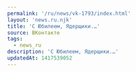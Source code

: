 ```yaml
---
permalink: '/ru/news/vk-1793/index.html'
layout: 'news.ru.njk'
title: 'С Юбилеем, Ядерщики.…'
source: ВКонтакте
tags:
  - news_ru
description: 'С Юбилеем, Ядерщики.…'
updatedAt: 1417539052
---
```

